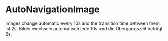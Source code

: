 # AutoNavigationImage
 Images change automatic every 10s and the transition time between them ist 2s. Bilder wechseln automatisch jede 10s und die Übergangszeit beträgt 2s.
